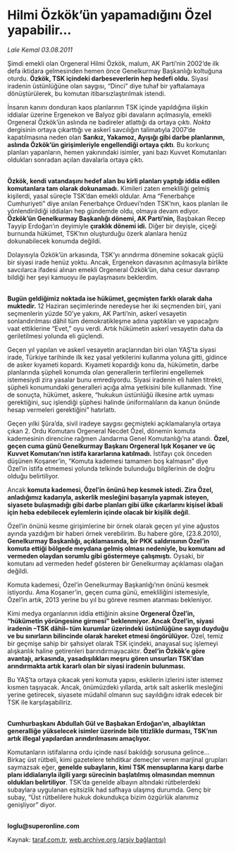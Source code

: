 # Hilmi Özkök’ün yapamadığını Özel yapabilir...

*Lale Kemal 03.08.2011*

<div class="yazi"><p>Şimdi emekli olan Orgeneral Hilmi Özkök, malum, AK Parti’nin 2002’de ilk defa iktidara gelmesinden hemen önce Genelkurmay Başkanlığı koltuğuna oturdu. <b>Özkök, TSK içindeki darbeseverlerin hep hedefi oldu.</b> Siyasi iradenin üstünlüğüne olan saygısı, “Dinci” diye tuhaf bir yaftalamaya dönüştürülerek, bu komutan itibarsızlaştırılmak istendi. </p>
<p>İnsanın kanını donduran kaos planlarının TSK içinde yapıldığına ilişkin iddialar üzerine Ergenekon ve Balyoz gibi davaların açılmasıyla, emekli Orgeneral Özkök’ün aslında ne badireler atlattığı da ortaya çıktı. <i>Nokta</i> dergisinin ortaya çıkarttığı ve askerî savcılığın talimatıyla 2007’de kapatılmasına neden olan <b>Sarıkız, Yakamoz, Ayışığı gibi darbe planlarının, aslında Özkök’ün girişimleriyle engellendiği ortaya çıktı</b>. Bu korkunç planları yapanların, hemen yakınındaki isimler, yani bazı Kuvvet Komutanları oldukları sonradan açılan davalarla ortaya çıktı. </p>
<p><b><br/>Özkök, kendi vatandaşını hedef alan bu kirli planları yaptığı iddia edilen komutanlara tam olarak dokunamadı.</b> Kimileri zaten emekliliği gelmiş kişilerdi, yasal süreçle TSK’dan emekli oldular. Ama “Fenerbahçe Cumhuriyeti” diye anılan Fenerbahçe Orduevi’nden TSK’nın, kaos planları ile yönlendirildiği iddiaları hep gündemde oldu, olmaya devam ediyor. <b>Özkök’ün Genelkurmay Başkanlığı dönemi, AK Parti’nin,</b> Başbakan Recep Tayyip Erdoğan’ın deyimiyle <b>çıraklık dönemi idi.</b> Diğer bir deyişle, çiçeği burnunda hükümet, TSK’nın oluşturduğu özerk alanlara henüz dokunabilecek konumda değildi.</p>
<p>Dolayısıyla Özkök’ün arkasında, TSK’yı arındırma dönemine sokacak güçlü bir siyasi irade henüz yoktu. Ancak, Ergenekon davasının açılmasıyla birlikte savcılarca ifadesi alınan emekli Orgeneral Özkök’ün, daha cesur davranıp bildiği her şeyi kamuoyu ile paylaşmasını beklerdim. </p>
<p><b><br/>Bugün geldiğimiz noktada ise hükümet, geçmişten farklı olarak daha muktedir.</b> 12 Haziran seçimlerinde neredeyse her iki seçmenden biri, yani seçmenlerin yüzde 50’ye yakını, AK Parti’nin, askerî vesayetin sonlandırılması dâhil tüm demokratikleşme adına yaptıkları ve yapacağını vaat ettiklerine “Evet,” oyu verdi. Artık hükümetin askerî vesayetin daha da geriletilmesi yolunda eli güçlendi. </p>
<p>Geçen yıl yapılan ve askerî vesayetin araçlarından biri olan YAŞ’ta siyasi irade, Türkiye tarihinde ilk kez yasal yetkilerini kullanma yoluna gitti, gidince de asker kıyameti kopardı. Kıyameti kopardığı konu da, hükümetin, darbe planlarında şüpheli konumda olan generallerin terfilerini engellemek istemesiydi zira yasalar bunu emrediyordu. Siyasi iradenin eli halen titrekti, şüpheli konumundaki generalleri açığa alma yetkisini bile kullanmadı. Yine de sonuçta, hükümet, askere, “hukukun üstünlüğü ilkesine artık uyması gerektiğini, suç işlendiği şüphesi halinde üniformalıların da kanun önünde hesap vermeleri gerektiğini” hatırlattı.         </p>
<p>Geçen yılki Şûra’da, sivil iradeye saygısı geçmişteki açıklamalarıyla ortaya çıkan 2. Ordu Komutanı Orgeneral Necdet Özel, dönemin komuta kademesinin direncine rağmen Jandarma Genel Komutanlığı’na atandı. <b>Özel, geçen cuma günü Genelkurmay Başkanı Orgeneral Işık Koşaner ve üç Kuvvet Komutanı’nın istifa kararlarına katılmadı.</b> İstifayı çok önceden düşünen Koşaner’in, “Komuta kademesi tamamen boş kalmasın” diye Özel’in istifa etmemesi yolunda telkinde bulunduğu bilgilerinin de doğru olduğu belirtiliyor. </p>
<p>Ancak <b>komuta kademesi, Özel’in önünü hep kesmek istedi. Zira Özel, anladığımız kadarıyla, askerlik mesleğini başarıyla yapmak isteyen, siyasete bulaşmadığı gibi darbe planları gibi ülke çıkarlarını kişisel ikbali için heba edebilecek eylemlerin içinde olacak bir kişilik değil.</b> </p>
<p>Özel’in önünü kesme girişimlerine bir örnek olarak geçen yıl yine ağustos ayında yazdığım bir haberi örnek verebilirim. Bu habere göre, (23.8.2010), <b>Genelkurmay Başkanlığı, açıklamasında, bir PKK saldırısının Özel’in komuta ettiği bölgede meydana gelmiş olması nedeniyle, bu komutanı ad vermeden olaydan sorumlu gibi göstermeye çalışmıştı.</b> Oysaki, bir komutanı ad vermeden hedef gösteren bir Genelkurmay açıklaması olağan değildi. </p>
<p>Komuta kademesi, Özel’in Genelkurmay Başkanlığı’nın önünü kesmek istiyordu. Ama Koşaner’in, geçen cuma günü, emekliliğini istemesiyle, Özel’in artık, 2013 yerine bu yıl bu göreve resmen atanması bekleniyor. </p>
<p>Kimi medya organlarının iddia ettiğinin aksine <b>Orgeneral Özel’in, “hükümetin yörüngesine girmesi” beklenmiyor. Ancak Özel’in, siyasi iradenin –TSK dâhil– tüm kurumlar üzerindeki üstünlüğüne saygı duyduğu ve bu sınırların bilincinde olarak hareket etmesi öngörülüyor.</b> Özel, temiz bir geçmişe sahip bir şahsiyet olarak TSK içindeki, anayasal suç işlemeyi alışkanlık haline getirenleri barındırmayacaktır. <b>Özel’in Özkök’e göre avantajı, arkasında, yasadışılıkları meşru gören unsurları TSK’dan arındırmakta artık kararlı olan bir siyasi iradenin bulunması.</b> </p>
<p>Bu YAŞ’ta ortaya çıkacak yeni komuta yapısı, eskilerin izlerini ister istemez kısmen taşıyacak. Ancak, önümüzdeki yıllarda, artık salt askerlik mesleğini yerine getirecek, siyasete müdahil olmanın suç sayıldığını idrak edecek bir TSK ile karşılaşabiliriz. </p>
<p><b><br/>Cumhurbaşkanı Abdullah Gül ve Başbakan Erdoğan’ın, albaylıktan generalliğe yükselecek isimler üzerinde bile titizlikle durması, TSK’nın artık illegal yapılardan arındırılmasını amaçlıyor. </b></p>
<p>Komutanların istifalarına ordu içinde nasıl bakıldığı sorusuna gelince... Birkaç üst rütbeli, kimi gazetelere tehditkar demeçler veren marjinal grupları saymazsak eğer, <b>genelde subayların, kimi TSK mensuplarına karşı darbe planı iddialarıyla ilgili yargı sürecinin başlatılmış olmasından memnun oldukları belirtiliyor</b>. TSK’da genelde albayın altındaki rütbelerdeki subaylara uygulanan eşitsizlik had safhaya ulaşmış durumda. Genç bir subay, “Üst rütbelilere hukuk dokundukça bizim özgürlük alanımız genişliyor” diyor.</p>
<p><b><br/>loglu@superonline.com</b></p>
</div>

Kaynak: [taraf.com.tr](http://www.taraf.com.tr/lale-kemal/makale-hilmi-ozkok-un-yapamadigini-ozel-yapabilir.htm), [web.archive.org (arşiv bağlantısı)](http://web.archive.org/web/20130817012353/http://www.taraf.com.tr/lale-kemal/makale-hilmi-ozkok-un-yapamadigini-ozel-yapabilir.htm)
